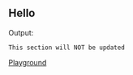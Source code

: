 <a id="hello"></a>
## Hello

Output:
<!-- Skip update output -->

```
This section will NOT be updated
```

[Playground](URL_WILL_BE_GENERATED)
